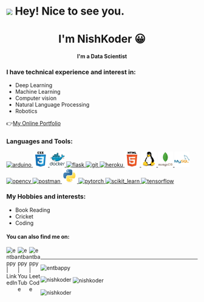 <h1><img src="https://emojis.slackmojis.com/emojis/images/1531849430/4246/blob-sunglasses.gif?1531849430" width="30"/> Hey! Nice to see you.</h1>
<h1 align="center">I'm NishKoder 😀</h1>
<h4 align="center">I'm a Data Scientist</h4>



### I have technical experience and interest in:
* Deep Learning
* Machine Learning
* Computer vision 
* Natural Language Processing 
* Robotics

👉[My Online Portfolio](https://entbappy.github.io/nishkoder-portfolio)


<h3 align="left">Languages and Tools:</h3>
<p align="left"> <a href="https://www.arduino.cc/" target="_blank"> <img src="https://cdn.worldvectorlogo.com/logos/arduino-1.svg" alt="arduino" width="40" height="40"/> </a> <a href="https://www.w3schools.com/css/" target="_blank"> <img src="https://raw.githubusercontent.com/devicons/devicon/master/icons/css3/css3-original-wordmark.svg" alt="css3" width="40" height="40"/> </a> <a href="https://www.docker.com/" target="_blank"> <img src="https://raw.githubusercontent.com/devicons/devicon/master/icons/docker/docker-original-wordmark.svg" alt="docker" width="40" height="40"/> </a> <a href="https://flask.palletsprojects.com/" target="_blank"> <img src="https://www.vectorlogo.zone/logos/pocoo_flask/pocoo_flask-icon.svg" alt="flask" width="40" height="40"/> </a> <a href="https://git-scm.com/" target="_blank"> <img src="https://www.vectorlogo.zone/logos/git-scm/git-scm-icon.svg" alt="git" width="40" height="40"/> </a> <a href="https://heroku.com" target="_blank"> <img src="https://www.vectorlogo.zone/logos/heroku/heroku-icon.svg" alt="heroku" width="40" height="40"/> </a> <a href="https://www.w3.org/html/" target="_blank"> <img src="https://raw.githubusercontent.com/devicons/devicon/master/icons/html5/html5-original-wordmark.svg" alt="html5" width="40" height="40"/> </a> <a href="https://www.linux.org/" target="_blank"> <img src="https://raw.githubusercontent.com/devicons/devicon/master/icons/linux/linux-original.svg" alt="linux" width="40" height="40"/> </a> <a href="https://www.mongodb.com/" target="_blank"> <img src="https://raw.githubusercontent.com/devicons/devicon/master/icons/mongodb/mongodb-original-wordmark.svg" alt="mongodb" width="40" height="40"/> </a> <a href="https://www.mysql.com/" target="_blank"> <img src="https://raw.githubusercontent.com/devicons/devicon/master/icons/mysql/mysql-original-wordmark.svg" alt="mysql" width="40" height="40"/> </a> <a href="https://opencv.org/" target="_blank"> <img src="https://www.vectorlogo.zone/logos/opencv/opencv-icon.svg" alt="opencv" width="40" height="40"/> </a> <a href="https://postman.com" target="_blank"> <img src="https://www.vectorlogo.zone/logos/getpostman/getpostman-icon.svg" alt="postman" width="40" height="40"/> </a> <a href="https://www.python.org" target="_blank"> <img src="https://raw.githubusercontent.com/devicons/devicon/master/icons/python/python-original.svg" alt="python" width="40" height="40"/> </a> <a href="https://pytorch.org/" target="_blank"> <img src="https://www.vectorlogo.zone/logos/pytorch/pytorch-icon.svg" alt="pytorch" width="40" height="40"/> </a> <a href="https://scikit-learn.org/" target="_blank"> <img src="https://upload.wikimedia.org/wikipedia/commons/0/05/Scikit_learn_logo_small.svg" alt="scikit_learn" width="40" height="40"/> </a> <a href="https://www.tensorflow.org" target="_blank"> <img src="https://www.vectorlogo.zone/logos/tensorflow/tensorflow-icon.svg" alt="tensorflow" width="40" height="40"/> </a> </p>

### My Hobbies and interests:
* Book Reading
* Cricket
* Coding

#### You can also find me on: 

[<img align="left" alt="entbappy | LinkedIn" width="30px" src="https://img.icons8.com/color/48/000000/linkedin.png" />][linkedin]
[<img align="left" alt="entbappy | YouTube" width="30px" src="https://www.vectorlogo.zone/logos/youtube/youtube-tile.svg" />][YouTube]
[<img align="left" alt="entbappy | LeetCode" width="30px" src="https://user-images.githubusercontent.com/36547915/97088991-45da5d00-1652-11eb-900f-80d106540f4f.png" />][LeetCode]
                                                                                                                                                                       

<br>

<hr>

[linkedin]: https://www.linkedin.com/in/nishant-gupta-0a8a7774/
[YouTube]:  https://www.youtube.com/channel/UCGHaAIXJiQA76M7DfmLRm_w
[LeetCode]: https://leetcode.com/gnishant001/
<!--
## 💰 You can support me if you liked my work by Donating
  [![BuyMeACoffee](https://img.shields.io/badge/Buy%20Me%20a%20Coffee-ffdd00?style=for-the-badge&logo=buy-me-a-coffee&logoColor=black)](https://www.buymeacoffee.com/)
 -->

 <p align="left"> <img src="https://komarev.com/ghpvc/?username=nishkoder&label=Profile%20views&color=0e75b6&style=flat" alt="entbappy" /> </p>

<p><img align="left" src="https://github-readme-stats.vercel.app/api/top-langs?username=nishkoder&show_icons=true&locale=en&layout=compact" alt="nishkoder" /></p>

<p>&nbsp;<img align="center" src="https://github-readme-stats.vercel.app/api?username=nishkoder&show_icons=true&locale=en" alt="nishkoder" /></p>

<p><img align="center" src="https://github-readme-streak-stats.herokuapp.com/?user=nishkoder&" alt="nishkoder" /></p>
